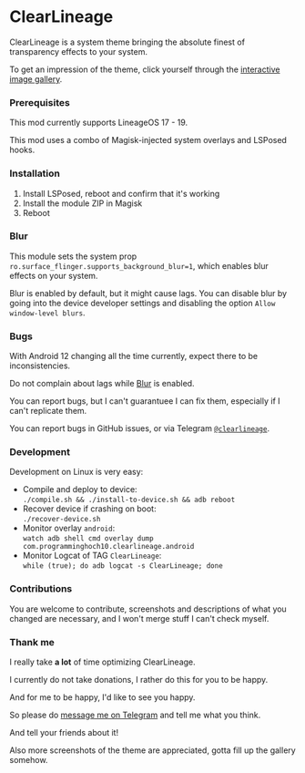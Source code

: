 # ClearLineage

ClearLineage is a system theme bringing the absolute finest of transparency effects to your system.

To get an impression of the theme,
click yourself through the
[interactive image gallery](https://programminghoch10.github.io/ClearLineage).

### Prerequisites

This mod currently supports LineageOS 17 - 19.

This mod uses a combo of Magisk-injected system overlays and LSPosed hooks.

### Installation

1. Install LSPosed, reboot and confirm that it's working
1. Install the module ZIP in Magisk
1. Reboot

### Blur

This module sets the system prop 
`ro.surface_flinger.supports_background_blur=1`, 
which enables blur effects on your system.

Blur is enabled by default, but it might cause lags.
You can disable blur by going into the device developer settings 
and disabling the option `Allow window-level blurs`.

### Bugs

With Android 12 changing all the time currently, expect there to be inconsistencies.

Do not complain about lags while [Blur](#blur) is enabled.

You can report bugs, but I can't guarantuee I can fix them, especially if I can't replicate them.

You can report bugs in GitHub issues,
or via Telegram
[`@clearlineage`](https://t.me/clearlineage).

### Development

Development on Linux is very easy:
- Compile and deploy to device:  
  `./compile.sh && ./install-to-device.sh && adb reboot`
- Recover device if crashing on boot:  
  `./recover-device.sh`
- Monitor overlay `android`:  
  `watch adb shell cmd overlay dump com.programminghoch10.clearlineage.android`
- Monitor Logcat of TAG `ClearLineage`:  
  `while (true); do adb logcat -s ClearLineage; done`

### Contributions

You are welcome to contribute, 
screenshots and descriptions of what you changed are necessary, 
and I won't merge stuff I can't check myself.

### Thank me

I really take **a lot** of time optimizing ClearLineage.

I currently do not take donations,
I rather do this for you to be happy.

And for me to be happy,
I'd like to see you happy.

So please do
[message me on Telegram](https://t.me/programminghoch10)
and tell me what you think.

And tell your friends about it!

Also more screenshots of the theme are appreciated,
gotta fill up the gallery somehow.
